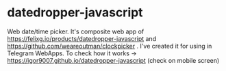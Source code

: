 # datedropper-javascript
Web date/time picker. It's composite web app of https://felixg.io/products/datedropper-javascript and https://github.com/weareoutman/clockpicker . I've created it for using in Telegram WebApps. To check how it works -> https://igor9007.github.io/datedropper-javascript (check on mobile screen)
